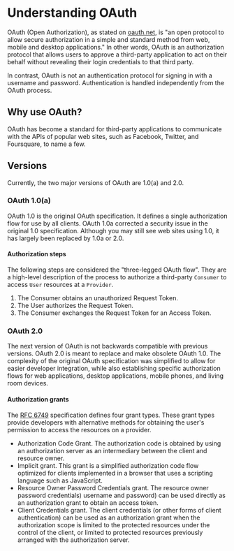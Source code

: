# Understanding OAuth

OAuth (Open Authorization), as stated on [oauth.net](https://oauth.net), is "an open protocol to allow secure authorization in a simple and standard method from web, mobile and desktop applications." In other words, OAuth is an authorization protocol that allows users to approve a third-party application to act on their behalf without revealing their login credentials to that third party. 

In contrast, OAuth is not an authentication protocol for signing in with a username and password. Authentication is handled independently from the OAuth process. 


## Why use OAuth?

OAuth has become a standard for third-party applications to communicate with the APIs of popular web sites, such as Facebook, Twitter, and Foursquare, to name a few. 


## Versions
Currently, the two major versions of OAuth are 1.0(a) and 2.0.

### OAuth 1.0(a)

OAuth 1.0 is the original OAuth specification. It defines a single authorization flow for use by all clients. OAuth 1.0a corrected a security issue in the original 1.0 specification. Although you may still see web sites using 1.0, it has largely been replaced by 1.0a or 2.0.

#### Authorization steps

The following steps are considered the "three-legged OAuth flow". They are a high-level description of the process to authorize a third-party `Consumer` to access `User` resources at a `Provider`.

 1. The Consumer obtains an unauthorized Request Token.
 2. The User authorizes the Request Token.
 3. The Consumer exchanges the Request Token for an Access Token.


### OAuth 2.0

The next version of OAuth is not backwards compatible with previous versions. OAuth 2.0 is meant to replace and make obsolete OAuth 1.0. The complexity of the original OAuth specification was simplified to allow for easier developer integration, while also establishing specific authorization flows for web applications, desktop applications, mobile phones, and living room devices.

#### Authorization grants

The [RFC 6749](https://tools.ietf.org/html/rfc6749#section-1.3) specification defines four grant types. These grant types provide developers with alternative methods for obtaining the user's permission to access the resources on a provider. 

 - Authorization Code Grant. The authorization code is obtained by using an authorization server as an intermediary between the client and resource owner.
 - Implicit grant. This grant is a simplified authorization code flow optimized
   for clients implemented in a browser that uses a scripting language such as JavaScript.
 - Resource Owner Password Credentials grant. The resource owner password credentials) username and password) can be used directly as an authorization grant to obtain an access
   token.
 - Client Credentials grant. The client credentials (or other forms of client authentication) can be used as an authorization grant when the authorization scope is limited to the protected resources under the control of the client, or limited to protected resources previously arranged with the authorization server.
